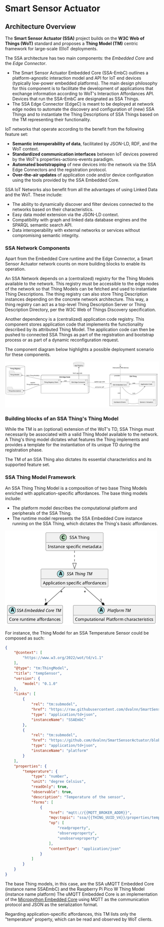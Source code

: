 # Smart Sensor Actuator

## Architecture Overview

The **Smart Sensor Actuator (SSA)** project builds on the **W3C Web of Things (WoT)** standard and proposes a **Thing Model (TM)** centric
framework for large-scale (I)IoT deployments.

The SSA architecture has two main components: the _Embedded Core_ and the _Edge Connector_.
- The Smart Sensor Actuator Embedded Core (SSA-EmbC) outlines a platform-agnostic interaction model and API for IoT end devices (typically low-power
embedded platforms). The main design philosophy for this component is to facilitate the development of applications that exchange information according
to WoT's Interaction Affordances API. Devices that run the SSA-EmbC are designated as SSA Things.
- The SSA Edge Connector (EdgeC) is meant to be deployed at network edge nodes to automate the discovery and configuration of (new) SSA Things and
to instantiate the Thing Descriptions of SSA Things based on the TM representing their functionality.

IoT networks that operate according to the benefit from the following feature set:
 - **Semantic interoperability of data**, facilitated by JSON-LD, RDF, and the WoT context.
 - **Standardized communication interfaces** between IoT devices powered by the WoT's properties-actions-events paradigm.
 - **Automated bootstrapping** of new devices into the network via the SSA Edge Connectors and the registration protocol.
 - **Over-the-air updates** of application code and/or device configuration using the tools provided by the SSA Embedded Core.

SSA IoT Networks also benefit from all the advantages of using Linked Data and the WoT. These include:
 - The ability to dynamically discover and filter devices connected to the networks based on their characteristics.
 - Easy data model extension via the JSON-LD context.
 - Compatibility with graph and linked data database engines and the SPARQL semantic search API.
 - Data interoperability with external networks or services without compromising semantic integrity.

### SSA Network Components

Apart from the Embedded Core runtime and the Edge Connector, a Smart Sensor Actuator network counts on more building blocks to enable its operation.

An SSA Network depends on a (centralized) registry for the Thing Models available to the network. This registry must be accessible to the edge nodes 
of the network so that Thing Models can be fetched and used to instantiate Thing Descriptions.
The thing registry can also store Thing Description instances depending on the concrete network architecture. This way, a thing registry can act as a
top-level Thing Description Server or Thing Description Directory, per the W3C Web of Things Discovery specification.

Another dependency is a (centralized) application code registry. This component stores application code that implements the functionality described 
by its attributed Thing Model. The application code can then be pushed to connected SSA Things as part of the registration and bootstrap process or
as part of a dynamic reconfiguration request.

The component diagram below highlights a possible deployment scenario for these components.

![Non-proxy deployment](uml/component_selfd.png)


### Building blocks of an SSA Thing's Thing Model

While the TM is an (optional) extension of the WoT's TD, SSA Things must necessarily be associated with a valid Thing Model available to the network.
A Thing's thing model dictates what features the Thing implements and provides a template for the instantiation of its unique TD during the registration 
phase.

The TM of an SSA Thing also dictates its essential characteristics and its supported feature set.

### SSA Thing Model Framework

An SSA Thing Thing Model is a composition of two base Thing Models enriched with application-specific affordances.
The base thing models include:
- The platform model describes the computational platform and peripherals of the SSA Thing.
- The runtime model represents the SSA Embedded Core instance running on the SSA Thing, which dictates the Thing's basic affordances.

![Thing Model Class Diagram](uml/tm_relations.png)

For instance, the Thing Model for an SSA Temperature Sensor could be composed as such:

``` json
{
    "@context": [
        "https://www.w3.org/2022/wot/td/v1.1"
    ],
    "@type": "tm:ThingModel",
    "title": "tempSensor",
    "version": {
        "model": "0.1.0"
    },
    "links": [
        {
            "rel": "tm:submodel",
            "href": "https://raw.githubusercontent.com/dvalnn/SmartSensorActuator/refs/heads/main/thing_models/runtimes/ssa_umqtt_core.tm.json",
            "type": "application/td+json",
            "instanceName": "SSAEmbC"
        },
        {
            "rel": "tm:submodel",
            "href": "https://github.com/dvalnn/SmartSensorActuator/blob/main/thing_models/platforms/rpi_pico_w.tm.json",
            "type": "application/td+json",
            "instanceName": "platform"
        }
    ],
    "properties": {
        "temperature": {
            "type": "number",
            "unit": "degree Celsius",
            "readOnly": true,
            "observable": true,
            "description": "Temperature of the sensor",
            "forms": [
                {
                    "href": "mqtt://{{MQTT_BROKER_ADDR}}",
                    "mqv:topic": "ssa/{{THING_UUID_V4}}/properties/tempSensor/temperature",
                    "op": [
                        "readproperty",
                        "observeproperty",
                        "unobserveproperty"
                    ],
                    "contentType": "application/json"
                }
            ]
        }
    }
}
```

The base Thing models, in this case, are the SSA uMQTT Embedded Core (instance name SSAEmbC) and the Raspberry Pi Pico W Thing Model (instance name platform)
The uMQTT Embedded Core is an implementation of the [Micropython Embedded Core](https://github.com/dvalnn/SmartSensorActuator/blob/main/thing_models/ssa_core.tm.json) 
using MQTT as the communication protocol and JSON as the serialization format.

Regarding application-specific affordances, this TM lists only the "temperature" property, which can be read and observed by WoT clients.

